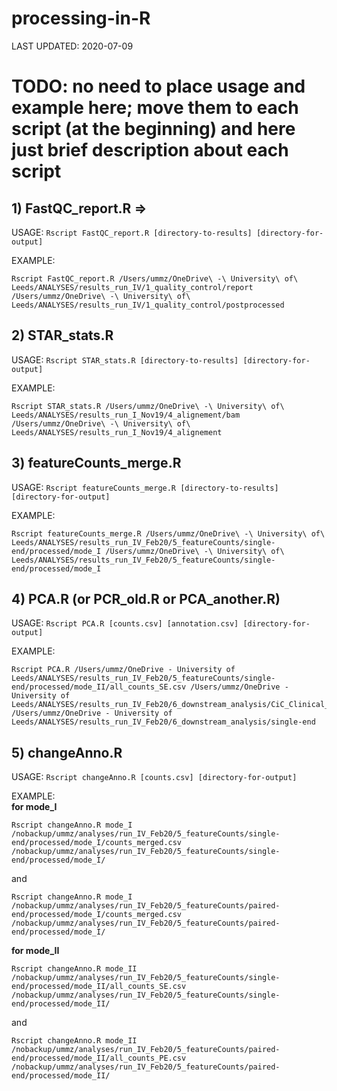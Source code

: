 # processing-in-R

LAST UPDATED: 2020-07-09

# TODO: no need to place usage and example here; move them to each script (at the beginning) and here just brief description about each script

## 1) FastQC_report.R => 

USAGE: `Rscript FastQC_report.R [directory-to-results] [directory-for-output]`

EXAMPLE:
```
Rscript FastQC_report.R /Users/ummz/OneDrive\ -\ University\ of\ Leeds/ANALYSES/results_run_IV/1_quality_control/report /Users/ummz/OneDrive\ -\ University\ of\ Leeds/ANALYSES/results_run_IV/1_quality_control/postprocessed
```

## 2) STAR_stats.R 

USAGE: `Rscript STAR_stats.R [directory-to-results] [directory-for-output]`

EXAMPLE:
```
Rscript STAR_stats.R /Users/ummz/OneDrive\ -\ University\ of\ Leeds/ANALYSES/results_run_I_Nov19/4_alignement/bam /Users/ummz/OneDrive\ -\ University\ of\ Leeds/ANALYSES/results_run_I_Nov19/4_alignement
```

## 3) featureCounts_merge.R

USAGE: `Rscript featureCounts_merge.R [directory-to-results] [directory-for-output]`

EXAMPLE:
```
Rscript featureCounts_merge.R /Users/ummz/OneDrive\ -\ University\ of\ Leeds/ANALYSES/results_run_IV_Feb20/5_featureCounts/single-end/processed/mode_I /Users/ummz/OneDrive\ -\ University\ of\ Leeds/ANALYSES/results_run_IV_Feb20/5_featureCounts/single-end/processed/mode_I
```

## 4) PCA.R (or PCR_old.R or PCA_another.R)

USAGE: `Rscript PCA.R [counts.csv] [annotation.csv] [directory-for-output]`

EXAMPLE: 
```
Rscript PCA.R /Users/ummz/OneDrive - University of Leeds/ANALYSES/results_run_IV_Feb20/5_featureCounts/single-end/processed/mode_II/all_counts_SE.csv /Users/ummz/OneDrive - University of Leeds/ANALYSES/results_run_IV_Feb20/6_downstream_analysis/CiC_Clinical_data_FINAL.csv /Users/ummz/OneDrive - University of Leeds/ANALYSES/results_run_IV_Feb20/6_downstream_analysis/single-end
```

## 5) changeAnno.R

USAGE: `Rscript changeAnno.R [counts.csv] [directory-for-output]`

EXAMPLE:  
**for mode_I**
```
Rscript changeAnno.R mode_I /nobackup/ummz/analyses/run_IV_Feb20/5_featureCounts/single-end/processed/mode_I/counts_merged.csv /nobackup/ummz/analyses/run_IV_Feb20/5_featureCounts/single-end/processed/mode_I/
```
and
```
Rscript changeAnno.R mode_I /nobackup/ummz/analyses/run_IV_Feb20/5_featureCounts/paired-end/processed/mode_I/counts_merged.csv /nobackup/ummz/analyses/run_IV_Feb20/5_featureCounts/paired-end/processed/mode_I/
```
**for mode_II**
```
Rscript changeAnno.R mode_II /nobackup/ummz/analyses/run_IV_Feb20/5_featureCounts/single-end/processed/mode_II/all_counts_SE.csv /nobackup/ummz/analyses/run_IV_Feb20/5_featureCounts/single-end/processed/mode_II/
```
and
```
Rscript changeAnno.R mode_II /nobackup/ummz/analyses/run_IV_Feb20/5_featureCounts/paired-end/processed/mode_II/all_counts_PE.csv /nobackup/ummz/analyses/run_IV_Feb20/5_featureCounts/paired-end/processed/mode_II/
```

